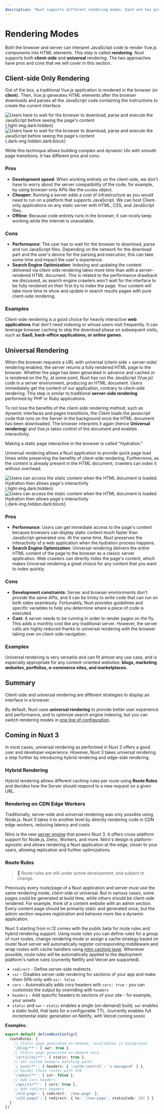 ```yaml
---
description: "Nuxt supports different rendering modes. Each one has pros and cons covered in this section."
---
```


# Rendering Modes

Both the browser and server can interpret JavaScript code to render Vue.js components into HTML elements. This step is called **rendering**. Nuxt supports both **client-side** and **universal** rendering. The two approaches have pros and cons that we will cover in this section.

## Client-side Only Rendering

Out of the box, a traditional Vue.js application is rendered in the browser (or **client**). Then, Vue.js generates HTML elements after the browser downloads and parses all the JavaScript code containing the instructions to create the current interface.

![Users have to wait for the browser to download, parse and execute the JavaScript before seeing the page's content](/assets/docs/concepts/rendering/light/csr.svg){.light-img.dark:hidden}
![Users have to wait for the browser to download, parse and execute the JavaScript before seeing the page's content](/assets/docs/concepts/rendering/dark/csr.svg){.dark-img.hidden.dark:block}

While this technique allows building complex and dynamic UIs with smooth page transitions, it has different pros and cons:

### Pros

- **Development speed**: When working entirely on the client-side, we don't have to worry about the server compatibility of the code, for example, by using browser-only APIs like the `window` object.
- **Cheaper:** Running a server adds a cost of infrastructure as you would need to run on a platform that supports JavaScript. We can host Client-only applications on any static server with HTML, CSS, and JavaScript files.
- **Offline:** Because code entirely runs in the browser, it can nicely keep working while the internet is unavailable.

### Cons

- **Performance**: The user has to wait for the browser to download, parse and run JavaScript files. Depending on the network for the download part and the user's device for the parsing and execution, this can take some time and impact the user's experience.
- **Search Engine Optimization**: Indexing and updating the content delivered via client-side rendering takes more time than with a server-rendered HTML document. This is related to the performance drawback we discussed, as search engine crawlers won't wait for the interface to be fully rendered on their first try to index the page. Your content will take more time to show and update in search results pages with pure client-side rendering.

### Examples

Client-side rendering is a good choice for heavily interactive **web applications** that don't need indexing or whose users visit frequently. It can leverage browser caching to skip the download phase on subsequent visits, such as **SaaS, back-office applications, or online games**.

## Universal Rendering

When the browser requests a URL with universal (client-side + server-side) rendering enabled, the server returns a fully rendered HTML page to the browser. Whether the page has been generated in advance and cached or is rendered on the fly, at some point, Nuxt has run the JavaScript (Vue.js) code in a server environment, producing an HTML document. Users immediately get the content of our application, contrary to client-side rendering. This step is similar to traditional **server-side rendering** performed by PHP or Ruby applications.

To not lose the benefits of the client-side rendering method, such as dynamic interfaces and pages transitions, the Client loads the javascript code that runs on the Server in the background once the HTML document has been downloaded. The browser interprets it again (hence **Universal rendering**) and Vue.js takes control of the document and enables interactivity.

Making a static page interactive in the browser is called "Hydration."

Universal rendering allows a Nuxt application to provide quick page load times while preserving the benefits of client-side rendering. Furthermore, as the content is already present in the HTML document, crawlers can index it without overhead.

![Users can access the static content when the HTML document is loaded. Hydration then allows page's interactivity](/assets/docs/concepts/rendering/light/ssr.svg){.light-img.dark:hidden}
![Users can access the static content when the HTML document is loaded. Hydration then allows page's interactivity](/assets/docs/concepts/rendering/dark/ssr.svg){.dark-img.hidden.dark:block}

### Pros

- **Performance**: Users can get immediate access to the page's content because browsers can display static content much faster than JavaScript-generated one. At the same time, Nuxt preserves the interactivity of a web application when the hydration process happens.
- **Search Engine Optimization**: Universal rendering delivers the entire HTML content of the page to the browser as a classic server application. Web crawlers can directly index the page's content, which makes Universal rendering a great choice for any content that you want to index quickly.

### Cons

- **Development constraints:** Server and browser environments don't provide the same APIs, and it can be tricky to write code that can run on both sides seamlessly. Fortunately, Nuxt provides guidelines and specific variables to help you determine where a piece of code is executed.
- **Cost:** A server needs to be running in order to render pages on the fly. This adds a monthly cost like any traditional server. However, the server calls are highly reduced thanks to universal rendering with the browser taking over on client-side navigation.

### Examples

Universal rendering is very versatile and can fit almost any use case, and is especially appropriate for any content-oriented websites: **blogs, marketing websites, portfolios, e-commerce sites, and marketplaces.**

## Summary

Client-side and universal rendering are different strategies to display an interface in a browser.

By default, Nuxt uses **universal rendering** to provide better user experience and performance, and to optimize search engine indexing, but you can switch rendering modes in [one line of configuration](/docs/api/configuration/nuxt-config#ssr).

## Coming in Nuxt 3

In most cases, universal rendering as performed in Nuxt 2 offers a good user and developer experience. However, Nuxt 3 takes universal rendering a step further by introducing hybrid rendering and edge-side rendering.

### Hybrid Rendering

Hybrid rendering allows different caching rules per route using **Route Rules** and decides how the Server should respond to a new request on a given URL.

### Rendering on CDN Edge Workers

Traditionally, server-side and universal rendering was only possible using Node.js. Nuxt 3 takes it to another level by directly rendering code in CDN edge workers, reducing latency and costs.

Nitro is the new [server engine](/docs/guide/concepts/server-engine) that powers Nuxt 3. It offers cross-platform support for Node.js, Deno, Workers, and more. Nitro's design is platform-agnostic and allows rendering a Nuxt application at the edge, closer to your users, allowing replication and further optimizations.

### Route Rules

> 🧪 Route rules are still under active development, and subject to change.

Previously every route/page of a Nuxt application and server must use the same rendering mode, client-side or universal. But in various cases, some pages could be generated at build time, while others should be client-side rendered. For example, think of a content website with an admin section. Every content page should be primarily static and generated once, but the admin section requires registration and behaves more like a dynamic application.

Nuxt 3 starting from rc.12 comes with the public beta for route rules and hybrid rendering support. Using route rules you can define rules for a group of nuxt routes, change rendering mode or assign a cache strategy based on route! Nuxt server will automatically register corresponding middleware and wrap routes with cache handlers using [nitro caching layer](https://nitro.unjs.io/guide/introduction/cache). Whenever possible, route rules will be automatically applied to the deployment platform's native rules (currently Netlify and Vercel are supported).

- `redirect` - Define server-side redirects.
- `ssr` - Disables server-side rendering for sections of your app and make them SPA-only with `ssr: false`
- `cors` - Automatically adds cors headers with `cors: true` - you can customize the output by overriding with `headers`
- `headers` - Add specific headers to sections of your site - for example, your assets
- `static` and `swr` - `static` enables a single (on-demand) build; `swr` enables a static build, that lasts for a configurable TTL. (currently enables full incremental static generation on Netlify, with Vercel coming soon)

**Examples:**

```ts
export default defineNuxtConfig({
  routeRules: {
    // Static page generated on-demand, revalidates in background
    '/blog/**': { swr: true },
    // Static page generated on-demand once
    '/articles/**': { static: true },
    // Set custom headers matching paths
    '/_nuxt/**': { headers: { 'cache-control': 's-maxage=0' } },
    // Render these routes with SPA
    '/admin/**': { ssr: false },
    // Add cors headers
    '/api/v1/**': { cors: true },
    // Add redirect headers
    '/old-page': { redirect: '/new-page' },
    '/old-page2': { redirect: { to: '/new-page', statusCode: 302 } }
  }
})
```
